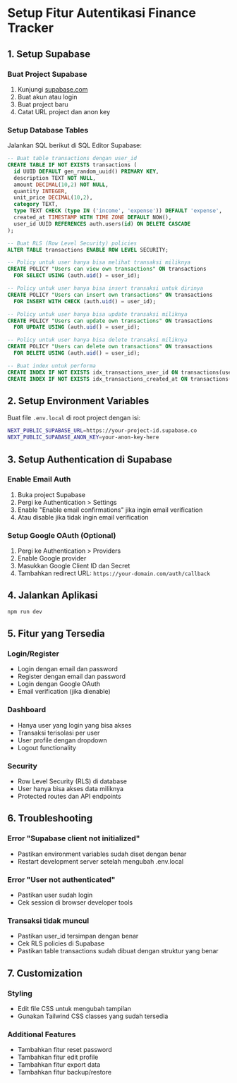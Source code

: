 # Setup Fitur Autentikasi Finance Tracker

## 1. Setup Supabase

### Buat Project Supabase
1. Kunjungi [supabase.com](https://supabase.com)
2. Buat akun atau login
3. Buat project baru
4. Catat URL project dan anon key

### Setup Database Tables
Jalankan SQL berikut di SQL Editor Supabase:

```sql
-- Buat table transactions dengan user_id
CREATE TABLE IF NOT EXISTS transactions (
  id UUID DEFAULT gen_random_uuid() PRIMARY KEY,
  description TEXT NOT NULL,
  amount DECIMAL(10,2) NOT NULL,
  quantity INTEGER,
  unit_price DECIMAL(10,2),
  category TEXT,
  type TEXT CHECK (type IN ('income', 'expense')) DEFAULT 'expense',
  created_at TIMESTAMP WITH TIME ZONE DEFAULT NOW(),
  user_id UUID REFERENCES auth.users(id) ON DELETE CASCADE
);

-- Buat RLS (Row Level Security) policies
ALTER TABLE transactions ENABLE ROW LEVEL SECURITY;

-- Policy untuk user hanya bisa melihat transaksi miliknya
CREATE POLICY "Users can view own transactions" ON transactions
  FOR SELECT USING (auth.uid() = user_id);

-- Policy untuk user hanya bisa insert transaksi untuk dirinya
CREATE POLICY "Users can insert own transactions" ON transactions
  FOR INSERT WITH CHECK (auth.uid() = user_id);

-- Policy untuk user hanya bisa update transaksi miliknya
CREATE POLICY "Users can update own transactions" ON transactions
  FOR UPDATE USING (auth.uid() = user_id);

-- Policy untuk user hanya bisa delete transaksi miliknya
CREATE POLICY "Users can delete own transactions" ON transactions
  FOR DELETE USING (auth.uid() = user_id);

-- Buat index untuk performa
CREATE INDEX IF NOT EXISTS idx_transactions_user_id ON transactions(user_id);
CREATE INDEX IF NOT EXISTS idx_transactions_created_at ON transactions(created_at);
```

## 2. Setup Environment Variables

Buat file `.env.local` di root project dengan isi:

```bash
NEXT_PUBLIC_SUPABASE_URL=https://your-project-id.supabase.co
NEXT_PUBLIC_SUPABASE_ANON_KEY=your-anon-key-here
```

## 3. Setup Authentication di Supabase

### Enable Email Auth
1. Buka project Supabase
2. Pergi ke Authentication > Settings
3. Enable "Enable email confirmations" jika ingin email verification
4. Atau disable jika tidak ingin email verification

### Setup Google OAuth (Optional)
1. Pergi ke Authentication > Providers
2. Enable Google provider
3. Masukkan Google Client ID dan Secret
4. Tambahkan redirect URL: `https://your-domain.com/auth/callback`

## 4. Jalankan Aplikasi

```bash
npm run dev
```

## 5. Fitur yang Tersedia

### Login/Register
- Login dengan email dan password
- Register dengan email dan password
- Login dengan Google OAuth
- Email verification (jika dienable)

### Dashboard
- Hanya user yang login yang bisa akses
- Transaksi terisolasi per user
- User profile dengan dropdown
- Logout functionality

### Security
- Row Level Security (RLS) di database
- User hanya bisa akses data miliknya
- Protected routes dan API endpoints

## 6. Troubleshooting

### Error "Supabase client not initialized"
- Pastikan environment variables sudah diset dengan benar
- Restart development server setelah mengubah .env.local

### Error "User not authenticated"
- Pastikan user sudah login
- Cek session di browser developer tools

### Transaksi tidak muncul
- Pastikan user_id tersimpan dengan benar
- Cek RLS policies di Supabase
- Pastikan table transactions sudah dibuat dengan struktur yang benar

## 7. Customization

### Styling
- Edit file CSS untuk mengubah tampilan
- Gunakan Tailwind CSS classes yang sudah tersedia

### Additional Features
- Tambahkan fitur reset password
- Tambahkan fitur edit profile
- Tambahkan fitur export data
- Tambahkan fitur backup/restore
